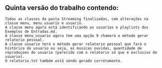 
## Quinta versão do trabalho contendo: 
    
    Todas as classes da pasta Streaming finalizadas, com alterações na classe menu, menu_usuario e usuario. 
    A classe menu agora está identificando os usuarios e playlists dos Exemplos de Entradas.md. 
    A classe menu_usuario agora tem uma opção 9 chamará o método gerar relatorio pessoal. 
    A classe usuario terá o método gerar relatorio pessoal que fará o histórico do usuario ou seja, as musicas ouvidas, quantidade de reproduçoes do usuario (parecido com o relatorio só que é exclusivo do usuario).
    O relatorio.txt também está sendo gerado corretamente. 



